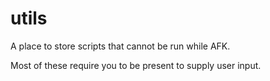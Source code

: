 # utils

A place to store scripts that cannot be run while AFK.

Most of these require you to be present to supply user input.
